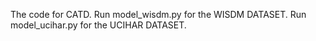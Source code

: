 The code for CATD.
Run model_wisdm.py for the WISDM DATASET.
Run model_ucihar.py for the UCIHAR DATASET.
